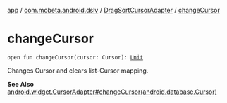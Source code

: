 [app](../../index.md) / [com.mobeta.android.dslv](../index.md) / [DragSortCursorAdapter](index.md) / [changeCursor](.)

# changeCursor

`open fun changeCursor(cursor: Cursor): `[`Unit`](https://kotlinlang.org/api/latest/jvm/stdlib/kotlin/-unit/index.html)

Changes Cursor and clears list-Cursor mapping.

**See Also**
[android.widget.CursorAdapter#changeCursor(android.database.Cursor)](#)

